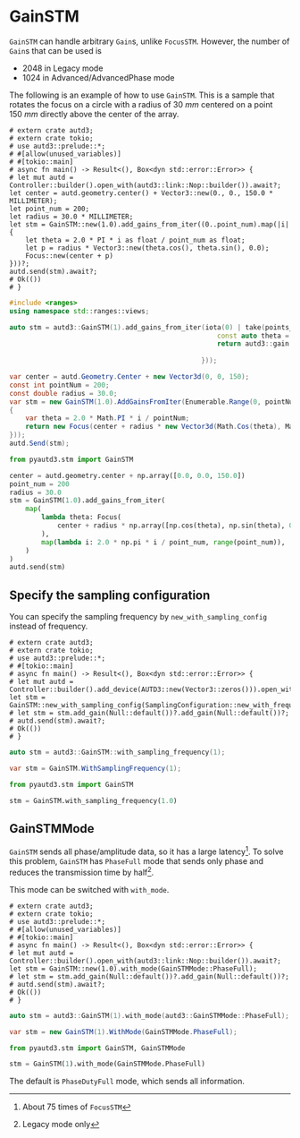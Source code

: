 # GainSTM

`GainSTM` can handle arbitrary `Gain`s, unlike `FocusSTM`.
However, the number of `Gain`s that can be used is
- 2048 in Legacy mode
- 1024 in Advanced/AdvancedPhase mode

The following is an example of how to use `GainSTM`.
This is a sample that rotates the focus on a circle with a radius of $\SI{30}{mm}$ centered on a point $\SI{150}{mm}$ directly above the center of the array.

```rust,edition2021
# extern crate autd3;
# extern crate tokio;
# use autd3::prelude::*;
# #[allow(unused_variables)]
# #[tokio::main]
# async fn main() -> Result<(), Box<dyn std::error::Error>> {
# let mut autd = Controller::builder().open_with(autd3::link::Nop::builder()).await?;
let center = autd.geometry.center() + Vector3::new(0., 0., 150.0 * MILLIMETER);
let point_num = 200;
let radius = 30.0 * MILLIMETER;
let stm = GainSTM::new(1.0).add_gains_from_iter((0..point_num).map(|i| {
    let theta = 2.0 * PI * i as float / point_num as float;
    let p = radius * Vector3::new(theta.cos(), theta.sin(), 0.0);
    Focus::new(center + p)
}))?;
autd.send(stm).await?;
# Ok(())
# }
```

```cpp
#include <ranges>
using namespace std::ranges::views;

auto stm = autd3::GainSTM(1).add_gains_from_iter(iota(0) | take(points_num) | transform([&](auto i) {
                                                    const auto theta = 2.0 * autd3::pi * static_cast<double>(i) / static_cast<double>(points_num);
                                                    return autd3::gain::Focus(center +
                                                                            autd3::Vector3(radius * std::cos(theta), radius * std::sin(theta), 0));
                                                }));
```

```cs
var center = autd.Geometry.Center + new Vector3d(0, 0, 150);
const int pointNum = 200;
const double radius = 30.0;
var stm = new GainSTM(1.0).AddGainsFromIter(Enumerable.Range(0, pointNum).Select(i =>
{
    var theta = 2.0 * Math.PI * i / pointNum;
    return new Focus(center + radius * new Vector3d(Math.Cos(theta), Math.Sin(theta), 0));
}));
autd.Send(stm);
```

```python
from pyautd3.stm import GainSTM

center = autd.geometry.center + np.array([0.0, 0.0, 150.0])
point_num = 200
radius = 30.0
stm = GainSTM(1.0).add_gains_from_iter(
    map(
        lambda theta: Focus(
            center + radius * np.array([np.cos(theta), np.sin(theta), 0])
        ),
        map(lambda i: 2.0 * np.pi * i / point_num, range(point_num)),
    )
)
autd.send(stm)
```

## Specify the sampling configuration

You can specify the sampling frequency by `new_with_sampling_config` instead of frequency.

```rust,edition2021
# extern crate autd3;
# extern crate tokio;
# use autd3::prelude::*;
# #[tokio::main]
# async fn main() -> Result<(), Box<dyn std::error::Error>> {
# let mut autd = Controller::builder().add_device(AUTD3::new(Vector3::zeros())).open_with(autd3::link::Nop::builder()).await?;
let stm = GainSTM::new_with_sampling_config(SamplingConfiguration::new_with_frequency(1.0)?);
# let stm = stm.add_gain(Null::default())?.add_gain(Null::default())?;
# autd.send(stm).await?;
# Ok(())
# }
```

```cpp
auto stm = autd3::GainSTM::with_sampling_frequency(1);
```

```cs
var stm = GainSTM.WithSamplingFrequency(1);
```

```python
from pyautd3.stm import GainSTM

stm = GainSTM.with_sampling_frequency(1.0)
```

## GainSTMMode

`GainSTM` sends all phase/amplitude data, so it has a large latency[^fn_gain_seq].
To solve this problem, `GainSTM` has `PhaseFull` mode that sends only phase and reduces the transmission time by half[^phase_half].

This mode can be switched with `with_mode`.

```rust,edition2021
# extern crate autd3;
# extern crate tokio;
# use autd3::prelude::*;
# #[allow(unused_variables)]
# #[tokio::main]
# async fn main() -> Result<(), Box<dyn std::error::Error>> {
# let mut autd = Controller::builder().open_with(autd3::link::Nop::builder()).await?;
let stm = GainSTM::new(1.0).with_mode(GainSTMMode::PhaseFull);
# let stm = stm.add_gain(Null::default())?.add_gain(Null::default())?;
# autd.send(stm).await?;
# Ok(())
# }
```

```cpp
auto stm = autd3::GainSTM(1).with_mode(autd3::GainSTMMode::PhaseFull);
```

```cs
var stm = new GainSTM(1).WithMode(GainSTMMode.PhaseFull);
```

```python
from pyautd3.stm import GainSTM, GainSTMMode

stm = GainSTM(1).with_mode(GainSTMMode.PhaseFull)
```

The default is `PhaseDutyFull` mode, which sends all information.

[^fn_gain_seq]: About 75 times of `FocusSTM`

[^phase_half]: Legacy mode only
